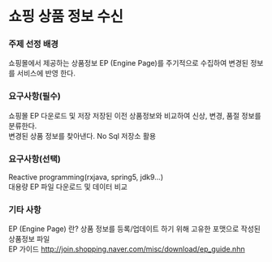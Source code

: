 # 쇼핑 상품 정보 수신

### 주제 선정 배경
쇼핑몰에서 제공하는 상품정보 EP (Engine Page)를 주기적으로 수집하여 변경된 정보를
서비스에 반영 한다.

### 요구사항(필수)
쇼핑몰 EP 다운로드 및 저장
저장된 이전 상품정보와 비교하여 신상, 변경, 품절 정보를 분류한다.
<br>변경된 상품 정보를 찾아낸다.
No Sql 저장소 활용

### 요구사항(선택)
Reactive programming(rxjava, spring5, jdk9...) <br>
대용량 EP 파일 다운로드 및 데이터 비교

### 기타 사항
EP (Engine Page) 란? 상품 정보를 등록/업데이트 하기 위해 고유한 포맷으로 작성된 상품정보 파일<br>
EP 가이드 http://join.shopping.naver.com/misc/download/ep_guide.nhn

